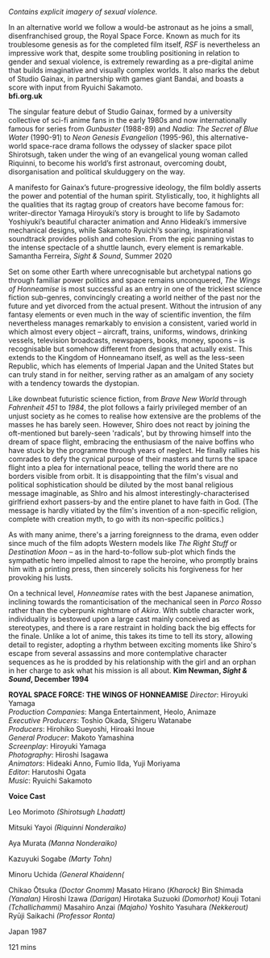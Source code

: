 
_Contains explicit imagery of sexual violence._

In an alternative world we follow a would-be astronaut as he joins a small, disenfranchised group, the Royal Space Force. Known as much for its troublesome genesis as for the completed film itself, _RSF_ is nevertheless an impressive work that, despite some troubling positioning in relation to gender and sexual violence, is extremely rewarding as a pre-digital anime that builds imaginative and visually complex worlds. It also marks the debut of Studio Gainax, in partnership with games giant Bandai, and boasts a score with input from Ryuichi Sakamoto.<br>
**bfi.org.uk**<br>

The singular feature debut of Studio Gainax, formed by a university collective of sci-fi anime fans in the early 1980s and now internationally famous for series from _Gunbuster_ (1988-89) and _Nadia: The Secret of Blue Water_ (1990-91) to _Neon Genesis Evangelion_ (1995-96), this alternative-world space-race drama follows the odyssey of slacker space pilot Shirotsugh, taken under the wing of an evangelical young woman called Riquinni, to become his world’s first astronaut, overcoming doubt, disorganisation and political skulduggery on the way.

A manifesto for Gainax’s future-progressive ideology, the film boldly asserts the power and potential of the human spirit. Stylistically, too, it highlights all the qualities that its ragtag group of creators have become famous for: writer-director Yamaga Hiroyuki’s story is brought to life by Sadamoto Yoshiyuki’s beautiful character animation and Anno Hideaki’s immersive mechanical designs, while Sakamoto Ryuichi’s soaring, inspirational soundtrack provides polish and cohesion. From the epic panning vistas to the intense spectacle of a shuttle launch, every element is remarkable.
Samantha Ferreira, _Sight & Sound_, Summer 2020

Set on some other Earth where unrecognisable but archetypal nations go through familiar power politics and space remains unconquered, _The Wings of Honneamise_ is most successful as an entry in one of the trickiest science fiction sub-genres, convincingly creating a world neither of the past nor the future and yet divorced from the actual present. Without the intrusion of any fantasy elements or even much in the way of scientific invention, the film nevertheless manages remarkably to envision a consistent, varied world in which almost every object – aircraft, trains, uniforms, windows, drinking vessels, television broadcasts, newspapers, books, money, spoons – is recognisable but somehow different from designs that actually exist. This extends to the Kingdom of Honneamano itself, as well as the less-seen Republic, which has elements of Imperial Japan and the United States but can truly stand in for neither, serving rather as an amalgam of any society with a tendency towards the dystopian.

Like downbeat futuristic science fiction, from _Brave New World_ through _Fahrenheit 451_ to _1984_, the plot follows a fairly privileged member of an unjust society as he comes to realise how extensive are the problems of the masses he has barely seen. However, Shiro does not react by joining the oft-mentioned but barely-seen 'radicals', but by throwing himself into the dream of space flight, embracing the enthusiasm of the naive boffins who have stuck by the programme through years of neglect. He finally rallies his comrades to defy the cynical purpose of their masters and turns the space flight into a plea for international peace, telling the world there are no borders visible from orbit. It is disappointing that the film's visual and political sophistication should be diluted by the most banal religious message imaginable, as Shlro and his almost interestingly-characterised girlfriend exhort passers-by and the entire planet to have faith in God. (The message is hardly vitiated by the film's invention of a non-specific religion, complete with creation myth, to go with its non-specific politics.)

As with many anime, there's a jarring foreignness to the drama, even odder since much of the film adopts Western models like _The Right Stuff_ or _Destination Moon_ – as in the hard-to-follow sub-plot which finds the sympathetic hero impelled almost to rape the heroine, who promptly brains him with a printing press, then sincerely solicits his forgiveness for her provoking his lusts.

On a technical level, _Honneamise_ rates with the best Japanese animation, inclining towards the romanticisation of the mechanical seen in _Porco Rosso_ rather than the cyberpunk nightmare of _Akira_. With subtle character work, individuality is bestowed upon a large cast mainly conceived as stereotypes, and there is a rare restraint in holding back the big effects for the finale. Unlike a lot of anime, this takes its time to tell its story, allowing detail to register, adopting a rhythm between exciting moments like Shiro's escape from several assassins and more contemplative character sequences as he is prodded by his relationship with the girl and an orphan in her charge to ask what his mission is all about.
**Kim Newman, _Sight & Sound_, December 1994**

**ROYAL SPACE FORCE: THE WINGS OF HONNEAMISE**
_Director_: Hiroyuki Yamaga  
_Production Companies_: Manga Entertainment, Heolo, Animaze  
_Executive Producers_: Toshio Okada, Shigeru Watanabe  
_Producers_: Hirohiko Sueyoshi, Hiroaki Inoue  
_General Producer_: Makoto Yamashina  
_Screenplay_: Hiroyuki Yamaga  
_Photography_: Hiroshi Isagawa  
_Animators_: Hideaki Anno, Fumio Ilda, Yuji Moriyama  
_Editor_: Harutoshi Ogata  
_Music_: Ryuichi Sakamoto

**Voice Cast**

Leo Morimoto _(Shirotsugh Lhadatt)_

Mitsuki Yayoi _(Riquinni Nonderaiko)_

Aya Murata _(Manna Nonderaiko)_

Kazuyuki Sogabe _(Marty Tohn)_

Minoru Uchida _(General Khaidenn(_

Chikao Ōtsuka _(Doctor Gnomm)_
Masato Hirano (_Kharock)_
Bin Shimada _(Yanalan)_
Hiroshi Izawa _(Darigan)_
Hirotaka Suzuoki _(Domorhot)_
Kouji Totani _(Tchallichammi)_
Masahiro Anzai _(Majaho)_
Yoshito Yasuhara _(Nekkerout)_
Ryūji Saikachi _(Professor Ronta)_

Japan 1987

121 mins
<!--stackedit_data:
eyJoaXN0b3J5IjpbMzc2Mzc0NjM2LDczMDk5ODExNl19
-->